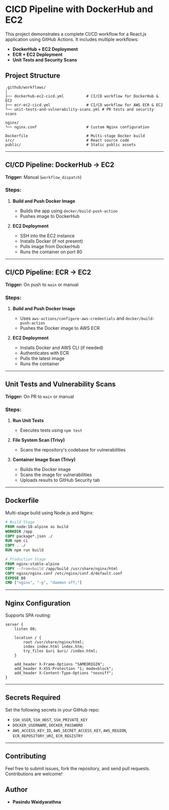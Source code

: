 # CICD Pipeline with DockerHub and EC2

This project demonstrates a complete CI/CD workflow for a React.js application using GitHub Actions. It includes multiple workflows:
- **DockerHub + EC2 Deployment**
- **ECR + EC2 Deployment**
- **Unit Tests and Security Scans**

## Project Structure

```
.github/workflows/
│
├── dockerhub-ec2-cicd.yml          # CI/CD workflow for DockerHub & EC2
├── ecr-ec2-cicd.yml                # CI/CD workflow for AWS ECR & EC2
└── unit-tests-and-vulnerability-scans.yml # PR tests and security scans

nginx/
└── nginx.conf                      # Custom Nginx configuration

Dockerfile                          # Multi-stage Docker build
src/                                # React source code
public/                             # Static public assets
```

---

## CI/CD Pipeline: DockerHub → EC2

**Trigger:** Manual (`workflow_dispatch`)

### Steps:
1. **Build and Push Docker Image**
   - Builds the app using `docker/build-push-action`
   - Pushes image to DockerHub

2. **EC2 Deployment**
   - SSH into the EC2 instance
   - Installs Docker (if not present)
   - Pulls image from DockerHub
   - Runs the container on port 80

---

## CI/CD Pipeline: ECR → EC2

**Trigger:** On push to `main` or manual

### Steps:
1. **Build and Push Docker Image**
   - Uses `aws-actions/configure-aws-credentials` and `docker/build-push-action`
   - Pushes the Docker image to AWS ECR

2. **EC2 Deployment**
   - Installs Docker and AWS CLI (if needed)
   - Authenticates with ECR
   - Pulls the latest image
   - Runs the container

---

## Unit Tests and Vulnerability Scans

**Trigger:** On PR to `main` or manual

### Steps:
1. **Run Unit Tests**
   - Executes tests using `npm test`

2. **File System Scan (Trivy)**
   - Scans the repository's codebase for vulnerabilities

3. **Container Image Scan (Trivy)**
   - Builds the Docker image
   - Scans the image for vulnerabilities
   - Uploads results to GitHub Security tab

---

## Dockerfile

Multi-stage build using Node.js and Nginx:
```Dockerfile
# Build Stage
FROM node:18-alpine as build
WORKDIR /app
COPY package*.json ./
RUN npm ci
COPY . ./
RUN npm run build

# Production Stage
FROM nginx:stable-alpine
COPY --from=build /app/build /usr/share/nginx/html
COPY nginx/nginx.conf /etc/nginx/conf.d/default.conf
EXPOSE 80
CMD ["nginx", "-g", "daemon off;"]
```

---

## Nginx Configuration

Supports SPA routing:
```nginx
server {
    listen 80;

    location / {
        root /usr/share/nginx/html;
        index index.html index.htm;
        try_files $uri $uri/ /index.html;
    }

    add_header X-Frame-Options "SAMEORIGIN";
    add_header X-XSS-Protection "1; mode=block";
    add_header X-Content-Type-Options "nosniff";
}
```

---

## Secrets Required

Set the following secrets in your GitHub repo:
- `SSH_USER`, `SSH_HOST`, `SSH_PRIVATE_KEY`
- `DOCKER_USERNAME`, `DOCKER_PASSWORD`
- `AWS_ACCESS_KEY_ID`, `AWS_SECRET_ACCESS_KEY`, `AWS_REGION`, `ECR_REPOSITORY_URI`, `ECR_REGISTRY`

---

## Contributing
Feel free to submit issues, fork the repository, and send pull requests. Contributions are welcome!

## Author
- **Pasindu Waidyarathna**
